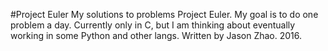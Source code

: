 #Project Euler
My solutions to problems Project Euler.  My goal is to do one problem a day.
Currently only in C, but I am thinking about eventually working in some Python and other langs.
Written by Jason Zhao.  2016.

